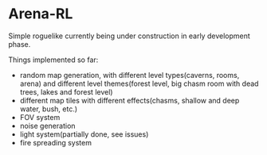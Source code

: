 # Arena-RL

Simple roguelike currently being under construction in early development phase.

Things implemented so far:

- random map generation, with different level types(caverns, rooms, arena) and different level themes(forest level, big chasm room with dead trees, lakes and forest level)
- different map tiles with different effects(chasms, shallow and deep water, bush, etc.)
- FOV system
- noise generation
- light system(partially done, see issues)
- fire spreading system
